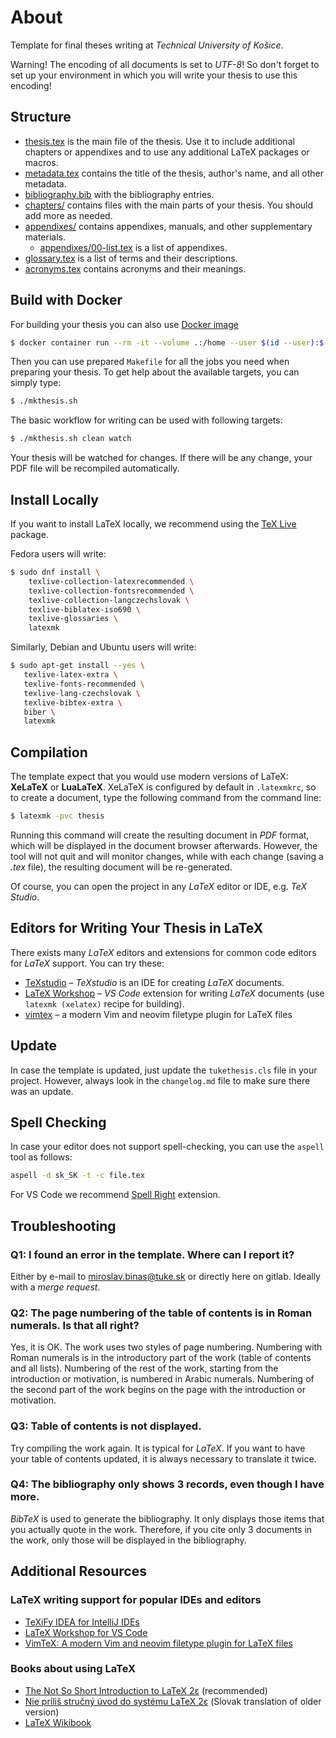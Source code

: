 # About

Template for final theses writing at _Technical University of Košice_.

Warning! The encoding of all documents is set to _UTF-8_! So don't forget to set up your environment in which you will write your thesis to use this encoding!

## Structure


* [thesis.tex](./thesis.tex) is the main file of the thesis. Use it to include additional chapters or appendixes and to use any additional LaTeX packages or macros.
* [metadata.tex](./metadata.tex) contains the title of the thesis, author's name, and all other metadata.
* [bibliography.bib](./bibliography.bib) with the bibliography entries.
* [chapters/](./chapters/) contains files with the main parts of your thesis. You should add more as needed.
* [appendixes/](./appendixes/) contains appendixes, manuals, and other supplementary materials.
  * [appendixes/00-list.tex](./appendixes/00-list.tex) is a list of appendixes.
* [glossary.tex](./glossary.tex) is a list of terms and their descriptions.
* [acronyms.tex](./acronyms.tex) contains acronyms and their meanings.


## Build with Docker

For building your thesis you can also use [Docker image](https://hub.docker.com/repository/docker/kpituke/latex/general)

```bash
$ docker container run --rm -it --volume .:/home --user $(id --user):$(id --group) bletvaska/thesis make pdf
```

Then you can use prepared `Makefile` for all the jobs you need when preparing your thesis. To get help about the available targets, you can simply type:

```bash
$ ./mkthesis.sh
```

The basic workflow for writing can be used with following targets:

```bash
$ ./mkthesis.sh clean watch
```

Your thesis will be watched for changes. If there will be any change, your PDF file will be recompiled automatically.


## Install Locally

If you want to install LaTeX locally, we recommend using the [TeX Live](https://www.tug.org/texlive/) package.

Fedora users will write:

```bash
$ sudo dnf install \
    texlive-collection-latexrecommended \
    texlive-collection-fontsrecommended \
    texlive-collection-langczechslovak \
    texlive-biblatex-iso690 \
    texlive-glossaries \
    latexmk
```

Similarly, Debian and Ubuntu users will write:

```bash
$ sudo apt-get install --yes \
   texlive-latex-extra \
   texlive-fonts-recommended \
   texlive-lang-czechslovak \
   texlive-bibtex-extra \
   biber \
   latexmk
```


## Compilation

The template expect that you would use modern versions of LaTeX: **XeLaTeX** or **LuaLaTeX**. XeLaTeX is configured by default in `.latexmkrc`, so to create a document, type the following command from the command line:

```bash
$ latexmk -pvc thesis
```

Running this command will create the resulting document in _PDF_ format, which will be displayed in the document browser afterwards. However, the tool will not quit and will monitor changes, while with each change (saving a _.tex_ file), the resulting document will be re-generated.

Of course, you can open the project in any _LaTeX_ editor or IDE, e.g. _TeX Studio_.

## Editors for Writing Your Thesis in LaTeX

There exists many _LaTeX_ editors and extensions for common code editors for _LaTeX_ support. You can try these:

* [TeXstudio](https://www.texstudio.org/) – _TeXstudio_ is an IDE for creating _LaTeX_ documents.
* [LaTeX Workshop](https://marketplace.visualstudio.com/items?itemName=James-Yu.latex-workshop) – _VS Code_ extension for writing _LaTeX_ documents (use `latexmk (xelatex)` recipe for building).
* [vimtex](https://github.com/lervag/vimtex) – a modern Vim and neovim filetype plugin for LaTeX files


## Update

In case the template is updated, just update the `tukethesis.cls` file in your project. However, always look in the `changelog.md` file to make sure there was an update.


## Spell Checking

In case your editor does not support spell-checking, you can use the `aspell` tool as follows:

```bash
aspell -d sk_SK -t -c file.tex
```

For VS Code we recommend [Spell Right](https://marketplace.visualstudio.com/items?itemName=ban.spellright) extension.


## Troubleshooting

### Q1: I found an error in the template. Where can I report it?

Either by e-mail to miroslav.binas@tuke.sk or directly here on gitlab. Ideally with a _merge request_.


### Q2: The page numbering of the table of contents is in Roman numerals. Is that all right?

Yes, it is OK. The work uses two styles of page numbering. Numbering with Roman numerals is in the introductory part of the work (table of contents and all lists). Numbering of the rest of the work, starting from the introduction or motivation, is numbered in Arabic numerals. Numbering of the second part of the work begins on the page with the introduction or motivation.


### Q3: Table of contents is not displayed.

Try compiling the work again. It is typical for _LaTeX_. If you want to have your table of contents updated, it is always necessary to translate it twice.


### Q4: The bibliography only shows 3 records, even though I have more.

_BibTeX_ is used to generate the bibliography. It only displays those items that you actually quote in the work. Therefore, if you cite only 3 documents in the work, only those will be displayed in the bibliography.


## Additional Resources

### LaTeX writing support for popular IDEs and editors

* [TeXiFy IDEA for IntelliJ IDEs](https://plugins.jetbrains.com/plugin/9473-texify-idea)
* [LaTeX Workshop for VS Code](https://marketplace.visualstudio.com/items?itemName=James-Yu.latex-workshop)
* [VimTeX: A modern Vim and neovim filetype plugin for LaTeX files](https://github.com/lervag/vimtex)


### Books about using LaTeX

* [The Not So Short Introduction to LaTeX 2ε](https://tobi.oetiker.ch/lshort/lshort.pdf) (recommended)
* [Nie príliš stručný úvod do systému LaTeX 2ε](http://mirrors.ctan.org/info/lshort/slovak/Slshorte.pdf) (Slovak translation of older version)
* [LaTeX Wikibook](https://en.wikibooks.org/wiki/LaTeX)
